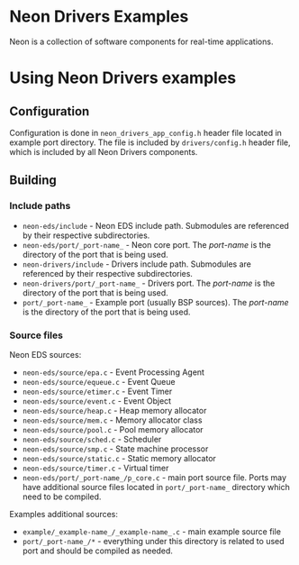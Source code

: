 # Neon Drivers Examples

Neon is a collection of software components for real-time applications.

# Using Neon Drivers examples

## Configuration

Configuration is done in `neon_drivers_app_config.h` header file located in 
example port directory. The file is included by `drivers/config.h` header file, 
which is included by all Neon Drivers components.

## Building

### Include paths

- `neon-eds/include` - Neon EDS include path. Submodules are referenced by their 
    respective subdirectories.
- `neon-eds/port/_port-name_` - Neon core port. The _port-name_ is the directory 
    of the port that is being used.
- `neon-drivers/include` - Drivers include path. Submodules are referenced by 
    their respective subdirectories.
- `neon-drivers/port/_port-name_` - Drivers port. The _port-name_ is the 
    directory of the port that is being used.
- `port/_port-name_` - Example port (usually BSP sources). The _port-name_ is 
    the directory of the port that is being used.

### Source files

Neon EDS sources:
- `neon-eds/source/epa.c` - Event Processing Agent
- `neon-eds/source/equeue.c` - Event Queue
- `neon-eds/source/etimer.c` - Event Timer
- `neon-eds/source/event.c` - Event Object
- `neon-eds/source/heap.c` - Heap memory allocator
- `neon-eds/source/mem.c` - Memory allocator class
- `neon-eds/source/pool.c` - Pool memory allocator
- `neon-eds/source/sched.c` - Scheduler
- `neon-eds/source/smp.c` - State machine processor
- `neon-eds/source/static.c` - Static memory allocator
- `neon-eds/source/timer.c` - Virtual timer
- `neon-eds/port/_port-name_/p_core.c` - main port source file. Ports may have 
    additional source files located in `port/_port-name_` directory which need 
    to be compiled.
    
Examples additional sources:
- `example/_example-name_/_example-name_.c` - main example source file
- `port/_port-name_/*` - everything under this directory is related to used port
    and should be compiled as needed.


